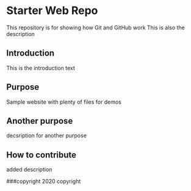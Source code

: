 # Starter Web Repo

This repository is for showing how Git and GitHub work
This is also the description

## Introduction
This is the introduction text

## Purpose


Sample website with plenty of files for demos
## Another purpose
decsription for another purpose

## How to contribute
added description

###copyright
2020 copyright